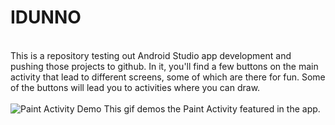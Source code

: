 <H1>IDUNNO</H1> <br>
This is a repository testing out Android Studio app development and pushing those projects to github. 
In it, you'll find a few buttons on the main activity that lead to different screens, some of which are there for fun.
Some of the buttons will lead you to activities where you can draw.
<br><br>
<img src="https://i.imgur.com/cW3YORA.gif" alt="Paint Activity Demo">
This gif demos the Paint Activity featured in the app.
